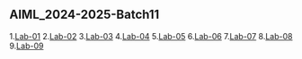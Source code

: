 ## AIML_2024-2025-Batch11
1.[Lab-01](https://github.com/sumayyatas11/AIML_2024-2025-Batch11-/blob/main/Lab_1_(2).ipynb)
2.[Lab-02](https://github.com/sumayyatas11/AIML_2024-2025-Batch11-/blob/main/Lab02_AIML_(1).ipynb)
3.[Lab-03](https://github.com/sumayyatas11/AIML_2024-2025-Batch11-/blob/main/Lab_1_(2).ipynb)
4.[Lab-04](https://github.com/sumayyatas11/AIML_2024-2025-Batch11-/blob/main/Lab_1_(2).ipynb)
5.[Lab-05](https://github.com/sumayyatas11/AIML_2024-2025-Batch11-/blob/main/Lab_1_(2).ipynb)
6.[Lab-06](https://github.com/sumayyatas11/AIML_2024-2025-Batch11-/blob/main/Lab_1_(2).ipynb)
7.[Lab-07](https://github.com/sumayyatas11/AIML_2024-2025-Batch11-/blob/main/Lab_1_(2).ipynb)
8.[Lab-08](https://github.com/sumayyatas11/AIML_2024-2025-Batch11-/blob/main/Lab_1_(2).ipynb)
9.[Lab-09](https://github.com/sumayyatas11/AIML_2024-2025-Batch11-/blob/main/Lab_1_(2).ipynb)
